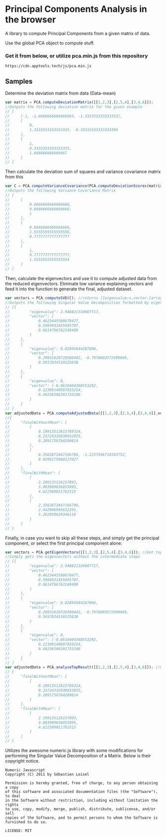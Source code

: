 # Principal Components Analysis in the browser

A library to compute Principal Components from a given matrix of data.

Use the global PCA object to compute stuff.

### Get it from below, or utilize pca.min.js from this repository

`https://cdn.apptools.tech/js/pca.min.js`

## Samples

Determine the deviation matrix from data (Data-mean)
```js
var matrix = PCA.computeDeviationMatrix([[1,2,3],[2,5,4],[3,4,6]]);
//Outputs the following deviation matrix for the given example
// [
//     [-1, -1.6666666666666665, -1.333333333333333],
//     [
//         0,
//         1.3333333333333335, -0.33333333333333304
//     ],
//     [
//         1,
//         0.3333333333333335,
//         1.666666666666667
//     ]
// ]
```

Then calculate the deviation sum of squares and variance covariance matrix from this 

```js
var C = PCA.computeVarianceCovariance(PCA.computeDeviationScores(matrix),false); //compute variance for population and not sample, use true to compute for sample and not population
//Outputs the following Variance Covariance Matrix
// [
//     [
//         0.6666666666666666,
//         0.6666666666666666,
//         1
//     ],
//     [
//         0.6666666666666666,
//         1.5555555555555556,
//         0.7777777777777777
//     ],
//     [
//         1,
//         0.7777777777777777,
//         1.5555555555555554
//     ]
// ]
```

Then, calculate the eigenvectors and use it to compute adjusted data from the reduced eigenvectors. Eliminate low variance explaining vectors and feed it into the function to generate the final, adjusted dataset.

```js
var vectors = PCA.computeSVD(C); //returns [{eigenvalue:n,vector:[array]}]
//Outputs the following Singular Value Decomposition formatted by eigenvalues and unit vectors for a given value
// [{
//         "eigenvalue": 2.948821334907717,
//         "vector": [
//             0.4623445500670477,
//             0.5904931455695707,
//             0.6614796762249409
//         ]
//     },
//     {
//         "eigenvalue": 0.82895644287006,
//         "vector": [
//             0.20931620720588442, -0.7976003572490669,
//             0.5657034519225638
//         ]
//     },
//     {
//         "eigenvalue": 0,
//         "vector": [-0.8616404368553292,
//             0.12309149097933254,
//             0.49236596391733106
//         ]
//     }
// ]
var adjustedData = PCA.computeAdjustedData([[1,2,3],[2,5,4],[3,4,6]],vectors[0].vector,vectors[1].vector); //selects data using the first 2 principal components from above example
//{
//     "finalWithoutMean": [
//         [
//             0.19913512615789314,
//             0.23724316938932855,
//             0.2891756784289814
//         ],
//         [
//             0.3563872447166794, -1.2237596710343752,
//             0.9296175960127827
//         ]
//     ],
//     "finalWithMean": [
//         [
//             2.199135126157893,
//             3.903909836055995,
//             4.622509011762315
//         ],
//         [
//             2.3563872447166796,
//             2.442906995632291,
//             5.262950929346116
//         ]
//     ]
// }
```

Finally, in case you want to skip all these steps, and simply get the principal component, or select the first principal component alone:

```js
var vectors = PCA.getEigenVectors([[1,2,3],[2,5,4],[3,4,6]]); //Get top eigenvectors (principal components)
//Simply gets the eigenvectors without the intermediate steps
// [{
//         "eigenvalue": 2.948821334907717,
//         "vector": [
//             0.4623445500670477,
//             0.5904931455695707,
//             0.6614796762249409
//         ]
//     },
//     {
//         "eigenvalue": 0.82895644287006,
//         "vector": [
//             0.20931620720588442, -0.7976003572490669,
//             0.5657034519225638
//         ]
//     },
//     {
//         "eigenvalue": 0,
//         "vector": [-0.8616404368553292,
//             0.12309149097933254,
//             0.49236596391733106
//         ]
//     }
// ]
var adjustedData = PCA.analyseTopResult([[1,2,3],[2,5,4],[3,4,6]]); //Get adjusted data using only the first eigenvector
// {
//     "finalWithoutMean": [
//         [
//             0.19913512615789314,
//             0.23724316938932855,
//             0.2891756784289814
//         ]
//     ],
//     "finalWithMean": [
//         [
//             2.199135126157893,
//             3.903909836055995,
//             4.622509011762315
//         ]
//     ]
// }
```

Utilizes the awesome numeric.js library with some modifications for performing the Singular Value Decomposition of a Matrix. Below is their copyright notice.

```
Numeric Javascript
Copyright (C) 2011 by Sébastien Loisel

Permission is hereby granted, free of charge, to any person obtaining a copy
of this software and associated documentation files (the "Software"), to deal
in the Software without restriction, including without limitation the rights
to use, copy, modify, merge, publish, distribute, sublicense, and/or sell
copies of the Software, and to permit persons to whom the Software is
furnished to do so.
```

`LICENSE: MIT`